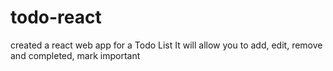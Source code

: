 # todo-react

created a react web app for a Todo List
It will allow you to add, edit, remove and completed, mark important
